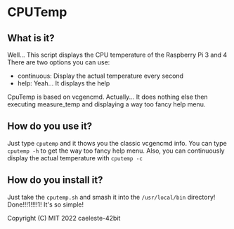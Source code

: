# CPUTemp

What is it?
---
Well... This script displays the CPU temperature of the Raspberry Pi 3 and 4
There are two options you can use:
- continuous: Display the actual temperature every second
- help: Yeah... It displays the help

CpuTemp is based on vcgencmd. Actually... It does nothing else then executing measure_temp and displaying a way too fancy help menu.


How do you use it?
---
Just type ```cputemp``` and it thows you the classic vcgencmd info.
You can type ```cputemp -h``` to get the way too fancy help menu.
Also, you can continuously display the actual temperature with ```cputemp -c```


How do you install it?
---
Just take the ```cputemp.sh``` and smash it into the ```/usr/local/bin``` directory! Done!!!1!!!!1!
It's so simple!

Copyright (C) MIT 2022 caeleste-42bit
